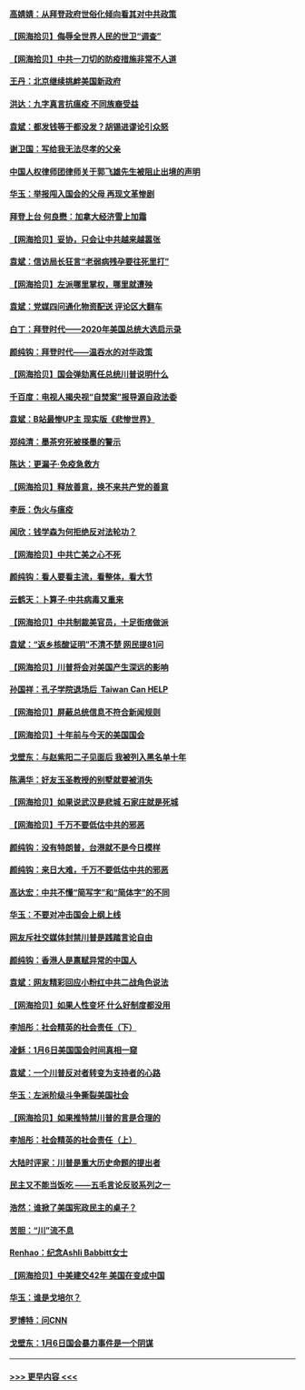 #### [高婧婧：从拜登政府世俗化倾向看其对中共政策](../pages/nsc993/n12730028.md?t=02031951) 
#### [【网海拾贝】侮辱全世界人民的世卫“调查”](../pages/nsc993/n12727884.md?t=02031951) 
#### [【网海拾贝】中共一刀切的防疫措施非常不人道](../pages/nsc993/n12724879.md?t=02031951) 
#### [王丹：北京继续挑衅美国新政府](../pages/nsc993/n12722456.md?t=02031951) 
#### [洪达：九字真言抗瘟疫 不同族裔受益](../pages/nsc993/n12722448.md?t=02031951) 
#### [袁斌：都发钱等于都没发？胡锡进谬论引众怒](../pages/nsc993/n12722393.md?t=02031951) 
#### [谢卫国：写给我无法尽孝的父亲](../pages/nsc993/n12720325.md?t=02031951) 
#### [中国人权律师团律师关于郭飞雄先生被阻止出境的声明](../pages/nsc993/n12720203.md?t=02031951) 
#### [华玉：举报闯入国会的父母 再现文革惨剧](../pages/nsc993/n12719070.md?t=02031951) 
#### [拜登上台 何良懋：加拿大经济雪上加霜](../pages/nsc993/n12718943.md?t=02031951) 
#### [【网海拾贝】妥协，只会让中共越来越嚣张](../pages/nsc993/n12717392.md?t=02031951) 
#### [袁斌：信访局长狂言“老弱病残孕要往死里打”](../pages/nsc993/n12717343.md?t=02031951) 
#### [【网海拾贝】左派哪里掌权，哪里就遭殃](../pages/nsc993/n12715009.md?t=02031951) 
#### [袁斌：党媒四问通化物资配送 评论区大翻车](../pages/nsc993/n12714950.md?t=02031951) 
#### [白丁：拜登时代——2020年美国总统大选启示录](../pages/nsc993/n12714920.md?t=02031951) 
#### [颜纯钩：拜登时代——温吞水的对华政策](../pages/nsc993/n12713245.md?t=02031951) 
#### [【网海拾贝】国会弹劾离任总统川普说明什么](../pages/nsc993/n12712816.md?t=02031951) 
#### [千百度：电视人揭央视“自焚案”报导源自政法委](../pages/nsc993/n12709760.md?t=02031951) 
#### [袁斌：B站最惨UP主 现实版《悲惨世界》](../pages/nsc993/n12709686.md?t=02031951) 
#### [郑纯清：墨茶穷死被搽墨的警示](../pages/nsc993/n12709262.md?t=02031951) 
#### [陈达：更漏子·免疫急救方](../pages/nsc993/n12709244.md?t=02031951) 
#### [【网海拾贝】释放善意，换不来共产党的善意](../pages/nsc993/n12708361.md?t=02031951) 
#### [李辰：伪火与瘟疫](../pages/nsc993/n12707981.md?t=02031951) 
#### [闻欣：钱学森为何拒绝反对法轮功？](../pages/nsc993/n12707407.md?t=02031951) 
#### [【网海拾贝】中共亡美之心不死](../pages/nsc993/n12707621.md?t=02031951) 
#### [颜纯钩：看人要看主流，看整体，看大节](../pages/nsc993/n12707536.md?t=02031951) 
#### [云鹤天：卜算子‧中共病毒又重来](../pages/nsc993/n12707408.md?t=02031951) 
#### [【网海拾贝】中共制裁美官员，十足街痞做派](../pages/nsc993/n12705115.md?t=02031951) 
#### [袁斌：“返乡核酸证明”不清不楚 网民提81问](../pages/nsc993/n12704982.md?t=02031951) 
#### [【网海拾贝】川普将会对美国产生深远的影响](../pages/nsc993/n12703045.md?t=02031951) 
#### [孙国祥：孔子学院退场后  Taiwan Can HELP](../pages/nsc993/n12702430.md?t=02031951) 
#### [【网海拾贝】屏蔽总统信息不符合新闻规则](../pages/nsc993/n12699998.md?t=02031951) 
#### [【网海拾贝】十年前与今天的美国国会](../pages/nsc993/n12696993.md?t=02031951) 
#### [戈壁东：与赵紫阳二子见面后 我被列入黑名单十年](../pages/nsc993/n12696215.md?t=02031951) 
#### [陈满华：好友玉圣教授的别墅就要被消失](../pages/nsc993/n12695411.md?t=02031951) 
#### [【网海拾贝】如果说武汉是悲城 石家庄就是死城](../pages/nsc993/n12694589.md?t=02031951) 
#### [【网海拾贝】千万不要低估中共的邪恶](../pages/nsc993/n12692771.md?t=02031951) 
#### [颜纯钩：没有特朗普，台港就不是今日模样](../pages/nsc993/n12692678.md?t=02031951) 
#### [颜纯钩：来日大难，千万不要低估中共的邪恶](../pages/nsc993/n12692080.md?t=02031951) 
#### [高达宏：中共不懂“简写字”和“简体字”的不同](../pages/nsc993/n12692068.md?t=02031951) 
#### [华玉：不要对冲击国会上纲上线](../pages/nsc993/n12689948.md?t=02031951) 
#### [网友斥社交媒体封禁川普是践踏言论自由](../pages/nsc993/n12687482.md?t=02031951) 
#### [颜纯钩：香港人是禀赋异常的中国人](../pages/nsc993/n12685142.md?t=02031951) 
#### [袁斌：网友精彩回应小粉红中共二战角色说法](../pages/nsc993/n12684994.md?t=02031951) 
#### [【网海拾贝】如果人性变坏 什么好制度都没用](../pages/nsc993/n12683000.md?t=02031951) 
#### [李旭彤：社会精英的社会责任（下）](../pages/nsc993/n12680604.md?t=02031951) 
#### [凌稣：1月6日美国国会时间真相一窥](../pages/nsc993/n12682780.md?t=02031951) 
#### [袁斌：一个川普反对者转变为支持者的心路](../pages/nsc993/n12682700.md?t=02031951) 
#### [华玉：左派阶级斗争撕裂美国社会](../pages/nsc993/n12681226.md?t=02031951) 
#### [【网海拾贝】如果推特禁川普的言是合理的](../pages/nsc993/n12681232.md?t=02031951) 
#### [李旭彤：社会精英的社会责任（上）](../pages/nsc993/n12680501.md?t=02031951) 
#### [大陆时评家：川普是重大历史命题的提出者](../pages/nsc993/n12679904.md?t=02031951) 
#### [民主又不能当饭吃 ——五毛言论反驳系列之一](../pages/nsc993/n12679877.md?t=02031951) 
#### [浩然：谁掀了美国宪政民主的桌子？](../pages/nsc993/n12679850.md?t=02031951) 
#### [苦胆：“川”流不息](../pages/nsc993/n12678388.md?t=02031951) 
#### [Renhao：纪念Ashli Babbitt女士](../pages/nsc993/n12678359.md?t=02031951) 
#### [【网海拾贝】中美建交42年 美国在变成中国](../pages/nsc993/n12678324.md?t=02031951) 
#### [华玉：谁是戈培尔？](../pages/nsc993/n12677515.md?t=02031951) 
#### [罗博特：问CNN](../pages/nsc993/n12677172.md?t=02031951) 
#### [戈壁东：1月6日国会暴力事件是一个阴谋](../pages/nsc993/n12674639.md?t=02031951) 

----
#### [ >>> 更早内容 <<< ](../indexes/nsc993-earlier.md)
